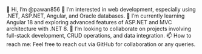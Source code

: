 👋 Hi, I’m @pawan856
👀 I’m interested in web development, especially using .NET, ASP.NET, Angular, and Oracle databases.
🌱 I’m currently learning Angular 18 and exploring advanced features of ASP.NET and MVC architecture with .NET 8.
💞️ I’m looking to collaborate on projects involving full-stack development, CRUD operations, and data integration.
📫 How to reach me: Feel free to reach out via GitHub for collaboration or any queries.
